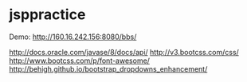 # jsppractice
Demo: http://160.16.242.156:8080/bbs/


http://docs.oracle.com/javase/8/docs/api/
http://v3.bootcss.com/css/
http://www.bootcss.com/p/font-awesome/
http://behigh.github.io/bootstrap_dropdowns_enhancement/
